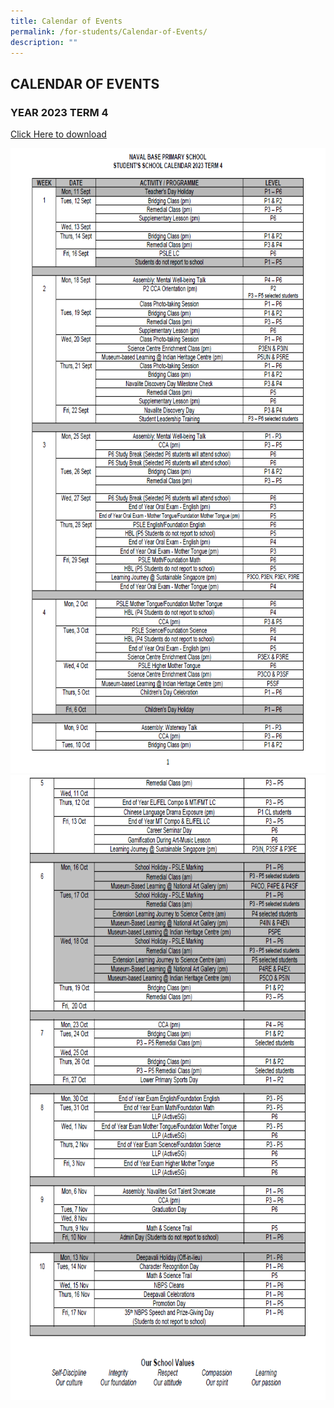 ```yaml
---
title: Calendar of Events
permalink: /for-students/Calendar-of-Events/
description: ""
---
```

## CALENDAR OF EVENTS

### YEAR 2023 TERM 4
[Click Here to download](/files/School%20Calendar/2023/Term%204/term%204%20-%20calendar%20of%20activities%20and%20schedule.pdf)

<img style="width:1000px;height:1000px;" src="/images/Calendar%20of%20Events/2023/Term%204/term%204%20pic%201.PNG">

<img style="width:1000px;height:1000px;" src="/images/Calendar%20of%20Events/2023/Term%204/term%204%20pic%202.PNG">
